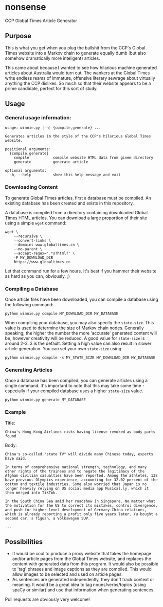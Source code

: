 # nonsense
CCP Global Times Article Generator

## Purpose
This is what you get when you plug the bullshit from the CCP's Global Times website into a Markov chain to generate equally dumb (but also somehow dramatically more inteligent) articles.

This came about because I wanted to see how hilarious machine generated articles about Australia would turn out. The wankers at the Global Times write endless reams of immature, offensive literary sewrage about virtually anything the CCP dislikes. So much so that their website appears to be a prime candidate, perfect for this sort of study.

## Usage
### General usage information:
```
usage: winnie.py [-h] {compile,generate} ...

Generates articles in the style of the CCP's hilarious Global Times website.

positional arguments:
  {compile,generate}
    compile           compile website HTML data from given directory
    generate          generate article

optional arguments:
  -h, --help          show this help message and exit
```

### Downloading Content
To generate Global Times articles, first a database must be compiled. An existing database has been created and exists in this repository.

A database is compiled from a directory containing downloaded Global Times HTML articles. You can download a large proportion of their site using a simple `wget` command:
```
wget \
	--recursive \
	--convert-links \
	--domains www.globaltimes.cn \
	--no-parent \
	--accept-regex=".*s?html?" \
	-P MY_DOWNLOAD_DIR
	https://www.globaltimes.cn
```

Let that command run for a few hours. It's best if you hammer their website as hard as you can, obviously. ;)

### Compiling a Database
Once article files have been downloaded, you can compile a database using the following command:
```
python winnie.py compile MY_DOWNLOAD_DIR MY_DATABASE
```

When compiling your database, you may also specify the `state-size`. This value is used to determine the size of Markov chain nodes. Generally speaking, the higher the number the more 'accurate' generated content will be, however creativity will be reduced. A good value for `state-size` is around 2-3. 3 is the default. Setting a high value can also result in slower article generation. You can set your own `state-size` using:
```
python winnie.py compile -s MY_STATE_SIZE MY_DOWNLOAD_DIR MY_DATABASE

```

### Generating Articles
Once a database has been compiled, you can generate articles using a single command. It's important to note that this may take some time - especially if your compiled database uses a higher `state-size` value.
```
python winnie.py generate MY_DATABASE
```

### Example

Title:
```
China's Hong Kong Airlines risks having license revoked as body parts found
```

Body:
```
China's so-called "state TV" will divide many Chinese today, experts have said. 

In terms of comprehensive national strength, technology, and many other rights of the trainees and to negate the legitimacy of the Afghan civilian casualties have been reported. Among the athletes, 138 have previous Olympics experience, accounting for 32.02 percent of the cotton and textile industries. Some also worried that Japan is no longer heavily relying on US social media app Musical.ly, which it then merged into TikTok.

In the South China Sea amid her roadshow in Singapore. No matter what the motivation for the US to correct its mistakes, control divergence, and push for higher-level development of Germany-China relations, which is already reporting a profit only five years later, Yu bought a second car, a Tiguan, a Volkswagen SUV.

...
```

## Possibilities
* It would be cool to produce a proxy website that takes the homepage and/or article pages from the Global Times website, and replaces the content with generated data from this program. It would also be possible to 'tag' phrases and image captions as they are compiled. This would allow images to be selected and used on article pages.
* As sentences are generated independently, they don't track context or meaning. It would be a great idea to tag nouns/verbs/topics (using spaCy or similar) and use that information when generating sentences.

Pull requests are obviously very welcome!
